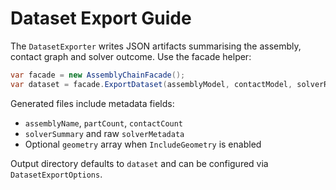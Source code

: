 # Dataset Export Guide

The `DatasetExporter` writes JSON artifacts summarising the assembly, contact graph and solver outcome. Use the facade helper:

```csharp
var facade = new AssemblyChainFacade();
var dataset = facade.ExportDataset(assemblyModel, contactModel, solverResult);
```

Generated files include metadata fields:
- `assemblyName`, `partCount`, `contactCount`
- `solverSummary` and raw `solverMetadata`
- Optional `geometry` array when `IncludeGeometry` is enabled

Output directory defaults to `dataset` and can be configured via `DatasetExportOptions`.
